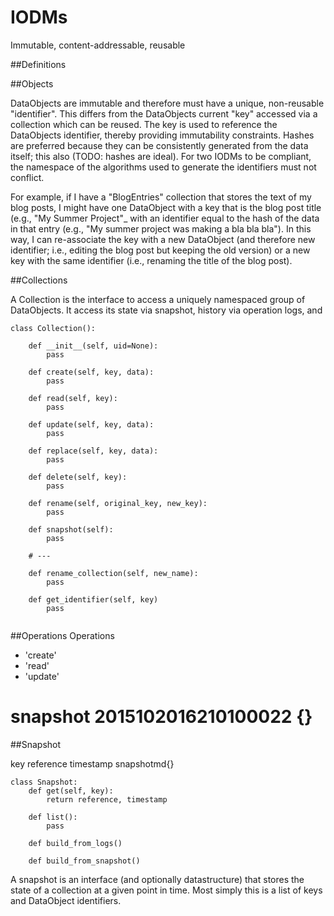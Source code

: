 # IODMs

Immutable, content-addressable, reusable

##Definitions

##Objects

DataObjects are immutable and therefore must have a unique, non-reusable "identifier". This differs from the DataObjects current "key" accessed via a collection which can be reused. The key is used to reference the DataObjects identifier, thereby providing immutability constraints. Hashes are preferred because they can be consistently generated from the data itself; this also (TODO: hashes are ideal). For two IODMs to be compliant, the namespace of the algorithms used to generate the identifiers must not conflict.

For example, if I have a "BlogEntries" collection that stores the text of my blog posts, I might have one DataObject with a key that is the blog post title (e.g., "My Summer Project"_ with an identifier equal to the  hash of the data in that entry (e.g., "My summer project was making a bla bla bla"). In this way, I can re-associate the key with a new DataObject (and therefore new identifier; i.e., editing the blog post but keeping the old version) or a new key with the same identifier (i.e., renaming the title of the blog post).  

##Collections

A Collection is the interface to access a uniquely namespaced group of DataObjects. It access its state via snapshot, history via operation logs, and  

```
class Collection():

    def __init__(self, uid=None):
        pass

    def create(self, key, data):
        pass
    
    def read(self, key):
        pass

    def update(self, key, data):
        pass
		
    def replace(self, key, data):
        pass
	
    def delete(self, key):
        pass
	
    def rename(self, original_key, new_key):
        pass
        
    def snapshot(self):
        pass
	
    # ---
		
    def rename_collection(self, new_name):
        pass
    
    def get_identifier(self, key)
        pass
        
```

##Operations
Operations
- 'create'
- 'read'
- 'update'

# snapshot 2015102016210100022 {} 

##Snapshot

key reference timestamp snapshotmd{}

```
class Snapshot:
    def get(self, key):
        return reference, timestamp
    
    def list():
        pass
    
    def build_from_logs()
    
    def build_from_snapshot()
```        

A snapshot is an interface (and optionally datastructure) that stores the state of a collection at a given point in time. Most simply this is a list of keys and DataObject identifiers.